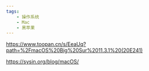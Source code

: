 ```yaml
---
tags:
    - 操作系统
    - Mac
    - 黑苹果
---
```


https://www.toopan.cn/s/EeaUq?path=%2FmacOS%20Big%20Sur%2011.3.1%20(20E241)



https://sysin.org/blog/macOS/
